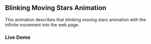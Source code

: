 ## Blinking Moving Stars Animation
This animation describes that blinking moving stars animation with the infinite movement into the web page.

### Live Demo
